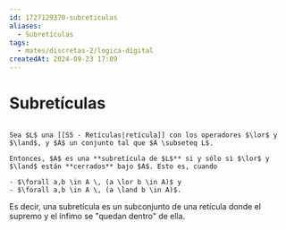 ```yaml
---
id: 1727129370-subreticulas
aliases:
  - Subretículas
tags:
  - mates/discretas-2/logica-digital
createdAt: 2024-09-23 17:09
---
```


# Subretículas

```ad-definition

Sea $L$ una [[S5 - Retículas|retícula]] con los operadores $\lor$ y $\land$, y $A$ un conjunto tal que $A \subseteq L$.

Entonces, $A$ es una **subretícula de $L$** si y sólo si $\lor$ y $\land$ están **cerrados** bajo $A$. Esto es, cuando

- $\forall a,b \in A \, (a \lor b \in A)$ y
- $\forall a,b \in A \, (a \land b \in A)$.

```

Es decir, una subretícula es un subconjunto de una retícula donde el supremo y el ínfimo se "quedan dentro" de ella.

